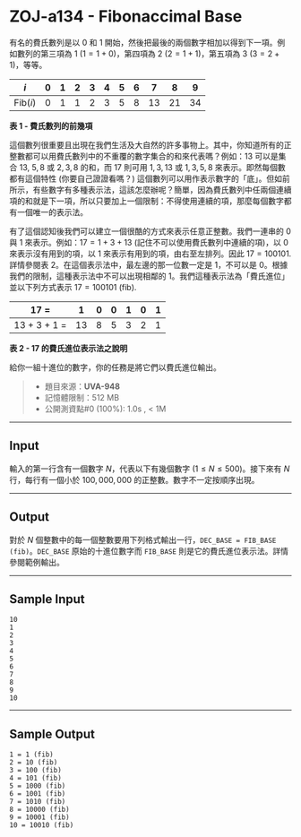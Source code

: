 # ZOJ-a134 - Fibonaccimal Base

有名的費氏數列是以 $0$ 和 $1$ 開始，然後把最後的兩個數字相加以得到下一項。例如數列的第三項為 $1$ ($1 = 1 + 0$)，第四項為 $2$ ($2 = 1 + 1$)，第五項為 $3$ ($3 = 2 + 1$)，等等。
 
| $i$ | $0$ | $1$ | $2$ | $3$ | $4$ | $5$ | $6$ | $7$ | $8$ | $9$ |
|---|---|---|---|---|---|---|---|---|---|---|
| $\mathrm{Fib}(i)$ | $0$ | $1$ | $1$ | $2$ | $3$ | $5$ | $8$ | $13$ | $21$ | $34$ |

**表 1 - 費氏數列的前幾項**

這個數列很重要且出現在我們生活及大自然的許多事物上。其中，你知道所有的正整數都可以用費氏數列中的不重覆的數字集合的和來代表嗎？例如：$13$ 可以是集合 ${ 13 }$, ${ 5, 8 }$ 或 ${ 2, 3, 8 }$ 的和，而 $17$ 則可用 ${ 1, 3, 13 }$ 或 ${ 1, 3, 5, 8 }$ 來表示。即然每個數都有這個特性 (你要自己證證看嗎？) 這個數列可以用作表示數字的「底」。但如前所示，有些數字有多種表示法，這該怎麼辦呢？簡單，因為費氏數列中任兩個連續項的和就是下一項，所以只要加上一個限制：不得使用連續的項，那麼每個數字都有一個唯一的表示法。

有了這個認知後我們可以建立一個很酷的方式來表示任意正整數。我們一連串的 $0$ 與 $1$ 來表示。例如：$17 = 1 + 3 + 13$ (記住不可以使用費氏數列中連續的項)，以 $0$ 來表示沒有用到的項，以 $1$ 來表示有用到的項，由右至左排列。因此 $17 = 100101$. 詳情參閱表 2。在這個表示法中，最左邊的那一位數一定是 $1$，不可以是 $0$。根據我們的限制，這種表示法中不可以出現相鄰的 $1$。我們這種表示法為「費氏進位」並以下列方式表示 $17 = 100101$ (fib). 
 
| 17 = | 1 | 0 | 0 | 1 | 0 | 1 |
|---|---|---|---|---|---|---|
| 13 + 3 + 1 = | 13 | 8 | 5 | 3 | 2 | 1 |

**表 2 - $17$ 的費氏進位表示法之說明**

給你一組十進位的數字，你的任務是將它們以費氏進位輸出。

> * 題目來源：**UVA-948**
> * 記憶體限制：512 MB
> * 公開測資點#0 (100%): 1.0s , < 1M

---
## Input

輸入的第一行含有一個數字 $N$，代表以下有幾個數字 ($1 \le N \le 500$)。接下來有 $N$ 行，每行有一個小於 $100,000,000$ 的正整數。數字不一定按順序出現。

---
## Output

對於 $N$ 個整數中的每一個整數要用下列格式輸出一行，`DEC_BASE = FIB_BASE (fib)`。`DEC_BASE` 原始的十進位數字而 `FIB_BASE` 則是它的費氏進位表示法。詳情參閱範例輸出。

---
## Sample Input

```
10
1
2
3
4
5
6
7
8
9
10
```

---
## Sample Output

```
1 = 1 (fib)
2 = 10 (fib)
3 = 100 (fib)
4 = 101 (fib)
5 = 1000 (fib)
6 = 1001 (fib)
7 = 1010 (fib)
8 = 10000 (fib)
9 = 10001 (fib)
10 = 10010 (fib)
```